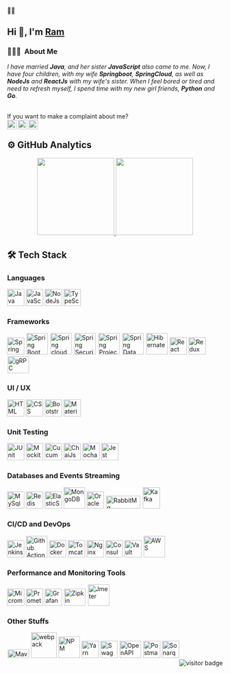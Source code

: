 🌱🔭
## Hi 👋, I'm <a href="https://in.linkedin.com/in/rammohan222">Ram</a>
<!--### Hi there 👋-->
### 👨🏻‍💻 &nbsp;About Me 

<i>
<p>I have married <strong>Java</strong>, and her sister <strong>JavaScript</strong> also came to me. Now, I have four children, with my wife <strong>Springboot</strong>, <strong>SpringCloud</strong>, as well as <strong>NodeJs</strong> and <strong>ReactJs</strong> with my wife's sister. When I feel bored or tired and need to refresh myself, I spend time with my new girl friends, <strong>Python</strong> and <strong>Go</strong>.
</p>
</i> 
</br>
<!--
- 💪 I have experience writing code in Java, NodeJs and ReactJs
- 👨‍🔧 I’m currently working on Java, SpringBoot, Spring Cloud, Microservices and ReactJs
- 🔭 I’m currently learning Python and Go
- 📫 How to reach me:
-->
<div>
If you want to make a complaint about me? 
</div>
<a href="mailto:ram222mohan@gmail.com">
  <img align="left" alt="Ram's Gmail" width="22px" src="https://cdn.jsdelivr.net/npm/simple-icons@3.4.0/icons/gmail.svg" />
</a>
<a href="https://www.linkedin.com/in/rammohan222/">
  <img align="left" alt="Ram's LinkdeIN" width="22px" src="https://cdn.jsdelivr.net/npm/simple-icons@v3/icons/linkedin.svg" />
</a>
<!-- 
<a href="https://twitter.com/rammohan222">
  <img align="left" alt="Ram| Twitter" width="22px" src="https://cdn.jsdelivr.net/npm/simple-icons@v3/icons/twitter.svg" />
</a> 
-->
<a href="https://blog.ram222mohan.com/">
  <img align="left" alt="ram222mohan's blog" width="22px" src="https://cdn.jsdelivr.net/npm/simple-icons@3.4.0/icons/hashnode.svg" />
</a>

<br />

## ⚙ GitHub Analytics

<p align="center">
<a href="https://github.com/rammohan222">
  <img height="180em" src="https://github-readme-stats-eight-theta.vercel.app/api?username=rammohan222&show_icons=true&theme=cobalt&include_all_commits=true&count_private=true"/>
  <img height="180em" src="https://github-readme-stats-eight-theta.vercel.app/api/top-langs/?username=rammohan222&layout=compact&langs_count=8&theme=cobalt"/>
</a>
</p>

## 🛠 Tech Stack

### Languages
<!-- 
For Icon's
https://github.com/tandpfun/skill-icons 
https://github.com/marwin1991/profile-technology-icons
-->
<div>
  <img title="Java" src="https://skillicons.dev/icons?i=java" width="40px">
  <img title ="JavaScript" src="https://skillicons.dev/icons?i=js" width="40px">
  <img title="NodeJs" src="https://skillicons.dev/icons?i=nodejs" width="40px">
  <img title ="TypeScript" src="https://skillicons.dev/icons?i=ts" width="40px">
</div>

### Frameworks

<div>
<img title="Spring" src="https://user-images.githubusercontent.com/25181517/117201470-f6d56780-adec-11eb-8f7c-e70e376cfd07.png" width="40px">
<img title="Spring Boot" src="https://pbs.twimg.com/profile_images/1235868806079057921/fTL08u_H_400x400.png" width="50px" style="border: 1px solid white">
<img title="Spring cloud" src="https://avatars.githubusercontent.com/u/8216893?s=200&v=4" width="50px" style="border: 1px solid white">
<img title="Spring Security" src="https://pbs.twimg.com/profile_images/1235983944463585281/AWCKLiJh_400x400.png" width="50px" style="border: 1px solid white">
<img title="Spring Project Reactor" src="https://pbs.twimg.com/profile_images/1235875169127796736/yuLH2iKt_400x400.png" width="50px" style="border: 1px solid white">
<img title="Spring Data" src="https://pbs.twimg.com/profile_images/1235945452304031744/w55Uc_O9_400x400.png" width="50px" height="50px" style="border: 1px solid white">
<img title="Hibernate" src="https://hibernate.org//images/hibernate-logo.svg" width="50px" height="50px" style="border: 1px solid white">
  
<!-- <img title="Flutter" src="https://logo.letskhabar.com/img?tool=flutter" width="50px"> -->
<!-- <img title="GraphQL" src="https://logo.letskhabar.com/img?tool=graphql" width="50px"> -->
<img title="React" src="https://user-images.githubusercontent.com/25181517/183897015-94a058a6-b86e-4e42-a37f-bf92061753e5.png" width="40px">
<img title="Redux" src="https://skillicons.dev/icons?i=redux&theme=light" width="40px">
<!-- <img title="gRPC" src="https://rsocket.io/img/r-socket-pink.svg" width="50px" height="40px" style="border: 1px solid white"> -->
<img title="gRPC" src="https://grpc.io/img/logos/grpc-icon-color.png" width="50px" height="40px" style="border: 1px solid white">
<!-- <img title="TestContainers" src="https://d33wubrfki0l68.cloudfront.net/13c9a4b570398ec611da4ec48085caaa48c5f2d2/39fb0/logo.svg" width="50px" height="40px" style="border: 1px solid white"> -->
<!-- <img title="AWS Serverless" src="https://pbs.twimg.com/profile_images/877479427717902336/M2tspeaW_400x400.jpg" width="50px" height="40px" style="border: 1px solid white"> -->
</div>

### UI / UX
<div>
  <img title="HTML" src="https://user-images.githubusercontent.com/25181517/192158954-f88b5814-d510-4564-b285-dff7d6400dad.png" width="40px">
  <img title ="CSS" src="https://user-images.githubusercontent.com/25181517/183898674-75a4a1b1-f960-4ea9-abcb-637170a00a75.png" width="40px">
  <img title="Bootstrap" src="https://user-images.githubusercontent.com/25181517/183898054-b3d693d4-dafb-4808-a509-bab54cf5de34.png" width="40px">
  <img title ="Material UI" src="https://user-images.githubusercontent.com/25181517/189716630-fe6c084c-6c66-43af-aa49-64c8aea4a5c2.png" width="40px">
</div>  

### Unit Testing
<div>
  <img title="JUnit" src="https://user-images.githubusercontent.com/25181517/117533873-484d4480-afef-11eb-9fad-67c8605e3592.png" width="40px">
  <img title ="Mockito" src="https://user-images.githubusercontent.com/25181517/183892181-ad32b69e-3603-418c-b8e7-99e976c2a784.png" width="40px">
  <img title="Cucumber" src="https://user-images.githubusercontent.com/25181517/184117353-4b437677-c4bb-4f4c-b448-af4920576732.png" width="40px">
  <img title ="ChaiJs" src="https://user-images.githubusercontent.com/25181517/201476472-d2f5f644-cfc9-43e5-96d3-c8f40f18b5cb.png" width="40px">
  <img title ="MochaJs" src="https://user-images.githubusercontent.com/25181517/201476630-f47cfff6-fdee-4ee1-9092-1793b71b1ca3.png" width="40px">
  <img title="Jest" src="https://user-images.githubusercontent.com/25181517/187955005-f4ca6f1a-e727-497b-b81b-93fb9726268e.png" width="40px" >
</div>  

### Databases and Events Streaming

<div>
<img title="MySql" src="https://user-images.githubusercontent.com/25181517/183896128-ec99105a-ec1a-4d85-b08b-1aa1620b2046.png" width="40px">
<img title="Redis" src="https://user-images.githubusercontent.com/25181517/182884894-d3fa6ee0-f2b4-4960-9961-64740f533f2a.png" width="40px">
<!-- <img title="Liquibase" src="https://www.liquibase.org/wp-content/uploads/sites/6/2020/05/Liquibase_community_logo_horizontal_RGB.png" width="50px" height="20px" style="border: 1px solid white"> -->
<img title="ElasticSearch" src="https://user-images.githubusercontent.com/25181517/183569191-f32cdf03-673f-4ae3-809b-3a8b376bb8a2.png" width="40px">
<img title="MongoDB" src="https://user-images.githubusercontent.com/25181517/182884177-d48a8579-2cd0-447a-b9a6-ffc7cb02560e.png" width="50px">
<img title="Oracle" src="https://user-images.githubusercontent.com/25181517/117208736-bdedc080-adf5-11eb-912f-61c7d43705f6.png" width="40px">
<!-- <img title="PostgresSql" src="https://logo.letskhabar.com/img?tool=postgresql" width="50px"> -->
<!-- <img title="MariaDB" src="https://logo.letskhabar.com/img?tool=mariadb" width="50px"> -->
<img title="RabbitMq" src="https://upload.wikimedia.org/wikipedia/commons/7/71/RabbitMQ_logo.svg" width="80px" height="30px" style="border: 1px solid white">
<img title="Kafka" src="https://pbs.twimg.com/profile_images/781633389577195521/kazUJooF_400x400.jpg" width="40px" height="50px" style="border: 1px solid white">
<!-- <img title="Neo4j" src="https://dist.neo4j.com/wp-content/uploads/neo4j_logo_globe1.png" width="50px" height="50px" style="border: 1px solid white"> -->
</div>

### CI/CD and DevOps

<div>
<img title="Jenkins" src="https://user-images.githubusercontent.com/25181517/179090274-733373ef-3b59-4f28-9ecb-244bea700932.png" width="40px">
<!-- <img title="Travis" src="https://logo.letskhabar.com/img?tool=travis" width="50px"> -->
<img title="Github Actions" src="https://avatars.githubusercontent.com/u/44036562?s=200&v=4" width="50px">
<!-- <img title="GitLab" src="https://pbs.twimg.com/profile_images/1447275762738941961/wGTPEw7B_400x400.jpg" width="50px"> -->
<img title="Docker" src="https://user-images.githubusercontent.com/25181517/117207330-263ba280-adf4-11eb-9b97-0ac5b40bc3be.png" width="40px">
  <img title="Tomcat" src="https://user-images.githubusercontent.com/25181517/183894676-137319b5-1364-4b6a-ba4f-e9fc94ddc4aa.png" width="40px">
  <img title="Nginx" src="https://user-images.githubusercontent.com/25181517/183345125-9a7cd2e6-6ad6-436f-8490-44c903bef84c.png" width="40px">
  <img title="Consul" src="https://user-images.githubusercontent.com/25181517/187087692-1b80b31c-5cd6-4fd5-aa24-d07e38a6897f.png" width="40px">
  <img title="Vault" src="https://user-images.githubusercontent.com/25181517/183345124-0948a5e0-5326-495f-824f-b99d3aee5467.png" width="40px">
<!-- <img title="Kubernetes" src="https://logo.letskhabar.com/img?tool=kubernetes" width="50px"> -->
<!-- <img title="Helm" src="https://helm.sh/img/helm.svg" width="50px" height="50px" style="border: 1px solid white"> -->
<!-- <img title="FluxCD" src="https://pbs.twimg.com/profile_images/1331259245585690628/i-M9zkgc_400x400.jpg" width="50px" height="50px" style="border: 1px solid white"> -->
<!-- <img title="Istio" src="https://istio.io/latest/img/istio-whitelogo-bluebackground-unframed.svg" width="50px" height="50px" style="border: 1px solid white"> -->
<img title="AWS" src="https://upload.wikimedia.org/wikipedia/commons/thumb/9/93/Amazon_Web_Services_Logo.svg/1280px-Amazon_Web_Services_Logo.svg.png" width="50px" height="50px" style="border: 1px solid white">
</div>

### Performance and Monitoring Tools

<div>
<!-- <img title="Gattling" src="https://gatling.io/wp-content/uploads/2019/06/Gatling-new-design.png" width="50px" height="40px" style="border: 1px solid white"> -->
<img title="Micrometer" src="https://user-images.githubusercontent.com/25181517/185157723-1ca89950-665d-467c-b653-953559daa1c7.png" width="40px">
<img title="Prometheus" src="https://user-images.githubusercontent.com/25181517/182534182-c510199a-7a4d-4084-96e3-e3db2251bbce.png" width="40px">
<img title="Grafana" src="https://user-images.githubusercontent.com/25181517/182534075-4962068b-4407-46c2-ac67-ddcb86af30cc.png" width="40px">
<img title="Zipkin" src="https://pbs.twimg.com/profile_images/2284456438/8leuukuhknbc8fj0eg42_400x400.png" width="50px" height="40px" style="border: 1px solid white">
<!-- <img title="K6" src="https://k6.io/images/landscape-icon.png" width="50px" height="40px" style="border: 1px solid white"> -->
<img title="Jmeter" src="https://pbs.twimg.com/profile_images/721661302196842496/8mAJQD05_400x400.jpg" width="50px" height="50px" style="border: 1px solid white">
<!-- <img title="Filebeat" src="https://www.fluentd.org/images/miscellany/fluentd-logo.png" width="50px" height="40px" style="border: 1px solid white"> -->
</div>


### Other Stuffs

<div>
<img title="Maven" src="https://maven.apache.org/images/maven-logo-black-on-white.png" height="20px" width="50px" style="border: 1px solid white">
<img title="webpack" src="https://user-images.githubusercontent.com/25181517/187955008-981340e6-b4cc-441b-80cf-7a5e94d29e7e.png" width="60px" />
<img title="NPM" src="https://user-images.githubusercontent.com/25181517/121401671-49102800-c959-11eb-9f6f-74d49a5e1774.png" width="50px">
<img title="Yarn" src="https://user-images.githubusercontent.com/25181517/183049794-a3dfaddd-22ee-4ffe-b0b4-549ccd4879f9.png" width="40px" >
<!-- <img title="Jhipster" src="https://upload.wikimedia.org/wikipedia/commons/5/56/JHipster-logo.png" width="50px" height="40px" style="border: 1px solid white"> -->
<!-- <img title="Debezium" src="https://pbs.twimg.com/profile_images/790917668517752832/IkKA5JgJ_400x400.jpg" width="50px" height="40px" style="border: 1px solid white"> -->
<!-- <img title="Keycloak" src="https://aws1.discourse-cdn.com/free1/uploads/keycloak/original/1X/eb342909d95cf32cbb7517610022c6a0046a9ffb.png" width="50px" height="40px" style="border: 1px solid white"> -->
<img title="Swagger" src="https://user-images.githubusercontent.com/25181517/186711335-a3729606-5a78-4496-9a36-06efcc74f800.png" width="40px" >  
<img title="OpenAPI" src="https://pbs.twimg.com/profile_images/950508436935995393/L8C2-2bd_400x400.jpg" width="50px" height="40px" style="border: 1px solid white">
<img title="Postman" src="https://user-images.githubusercontent.com/25181517/192109061-e138ca71-337c-4019-8d42-4792fdaa7128.png" width="40px">
<img title="Sonarqube" src="https://user-images.githubusercontent.com/25181517/184146221-671413cb-b1ae-47db-a232-b37c99281516.png" width="40px">
</div>

<img src="https://visitor-badge.glitch.me/badge?page_id=rammohan222.visitor-badge" alt="visitor badge" align="right"/>

